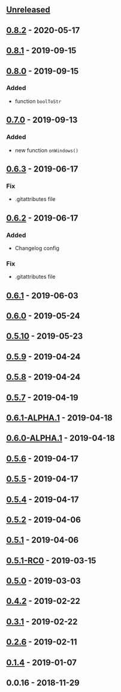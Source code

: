<a name="unreleased"></a>
## [Unreleased]


<a name="0.8.2"></a>
## [0.8.2] - 2020-05-17

<a name="0.8.1"></a>
## [0.8.1] - 2019-09-15

<a name="0.8.0"></a>
## [0.8.0] - 2019-09-15
### Added
- function `boolToStr`


<a name="0.7.0"></a>
## [0.7.0] - 2019-09-13
### Added
- new function `onWindows()`


<a name="0.6.3"></a>
## [0.6.3] - 2019-06-17
### Fix
- .gitattributes file


<a name="0.6.2"></a>
## [0.6.2] - 2019-06-17
### Added
- Changelog config

### Fix
- .gitattributes file


<a name="0.6.1"></a>
## [0.6.1] - 2019-06-03

<a name="0.6.0"></a>
## [0.6.0] - 2019-05-24

<a name="0.5.10"></a>
## [0.5.10] - 2019-05-23

<a name="0.5.9"></a>
## [0.5.9] - 2019-04-24

<a name="0.5.8"></a>
## [0.5.8] - 2019-04-24

<a name="0.5.7"></a>
## [0.5.7] - 2019-04-19

<a name="0.6.1-ALPHA.1"></a>
## [0.6.1-ALPHA.1] - 2019-04-18

<a name="0.6.0-ALPHA.1"></a>
## [0.6.0-ALPHA.1] - 2019-04-18

<a name="0.5.6"></a>
## [0.5.6] - 2019-04-17

<a name="0.5.5"></a>
## [0.5.5] - 2019-04-17

<a name="0.5.4"></a>
## [0.5.4] - 2019-04-17

<a name="0.5.2"></a>
## [0.5.2] - 2019-04-06

<a name="0.5.1"></a>
## [0.5.1] - 2019-04-06

<a name="0.5.1-RC0"></a>
## [0.5.1-RC0] - 2019-03-15

<a name="0.5.0"></a>
## [0.5.0] - 2019-03-03

<a name="0.4.2"></a>
## [0.4.2] - 2019-02-22

<a name="0.3.1"></a>
## [0.3.1] - 2019-02-22

<a name="0.2.6"></a>
## [0.2.6] - 2019-02-11

<a name="0.1.4"></a>
## [0.1.4] - 2019-01-07

<a name="0.0.16"></a>
## 0.0.16 - 2018-11-29

[Unreleased]: https://github.com/alecrabbit/php-helpers/compare/0.8.2...HEAD
[0.8.2]: https://github.com/alecrabbit/php-helpers/compare/0.8.1...0.8.2
[0.8.1]: https://github.com/alecrabbit/php-helpers/compare/0.8.0...0.8.1
[0.8.0]: https://github.com/alecrabbit/php-helpers/compare/0.7.0...0.8.0
[0.7.0]: https://github.com/alecrabbit/php-helpers/compare/0.6.3...0.7.0
[0.6.3]: https://github.com/alecrabbit/php-helpers/compare/0.6.2...0.6.3
[0.6.2]: https://github.com/alecrabbit/php-helpers/compare/0.6.1...0.6.2
[0.6.1]: https://github.com/alecrabbit/php-helpers/compare/0.6.0...0.6.1
[0.6.0]: https://github.com/alecrabbit/php-helpers/compare/0.5.10...0.6.0
[0.5.10]: https://github.com/alecrabbit/php-helpers/compare/0.5.9...0.5.10
[0.5.9]: https://github.com/alecrabbit/php-helpers/compare/0.5.8...0.5.9
[0.5.8]: https://github.com/alecrabbit/php-helpers/compare/0.5.7...0.5.8
[0.5.7]: https://github.com/alecrabbit/php-helpers/compare/0.6.1-ALPHA.1...0.5.7
[0.6.1-ALPHA.1]: https://github.com/alecrabbit/php-helpers/compare/0.6.0-ALPHA.1...0.6.1-ALPHA.1
[0.6.0-ALPHA.1]: https://github.com/alecrabbit/php-helpers/compare/0.5.6...0.6.0-ALPHA.1
[0.5.6]: https://github.com/alecrabbit/php-helpers/compare/0.5.5...0.5.6
[0.5.5]: https://github.com/alecrabbit/php-helpers/compare/0.5.4...0.5.5
[0.5.4]: https://github.com/alecrabbit/php-helpers/compare/0.5.2...0.5.4
[0.5.2]: https://github.com/alecrabbit/php-helpers/compare/0.5.1...0.5.2
[0.5.1]: https://github.com/alecrabbit/php-helpers/compare/0.5.1-RC0...0.5.1
[0.5.1-RC0]: https://github.com/alecrabbit/php-helpers/compare/0.5.0...0.5.1-RC0
[0.5.0]: https://github.com/alecrabbit/php-helpers/compare/0.4.2...0.5.0
[0.4.2]: https://github.com/alecrabbit/php-helpers/compare/0.3.1...0.4.2
[0.3.1]: https://github.com/alecrabbit/php-helpers/compare/0.2.6...0.3.1
[0.2.6]: https://github.com/alecrabbit/php-helpers/compare/0.1.4...0.2.6
[0.1.4]: https://github.com/alecrabbit/php-helpers/compare/0.0.16...0.1.4
